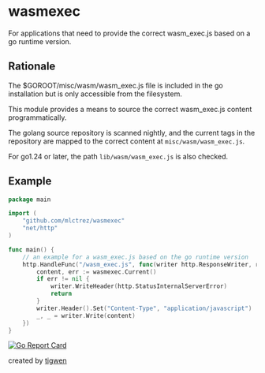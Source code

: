 # wasmexec

For applications that need to provide the correct wasm_exec.js based on a go runtime version.

## Rationale

The $GOROOT/misc/wasm/wasm_exec.js file is included in the go installation but is only accessible from the filesystem.

This module provides a means to source the correct wasm_exec.js content programmatically.

The golang source repository is scanned nightly, and the current tags in the repository are mapped to the correct
content at `misc/wasm/wasm_exec.js`.

For go1.24 or later, the path `lib/wasm/wasm_exec.js` is also checked.

## Example

```go
package main

import (
	"github.com/mlctrez/wasmexec"
	"net/http"
)

func main() {
	// an example for a wasm_exec.js based on the go runtime version
	http.HandleFunc("/wasm_exec.js", func(writer http.ResponseWriter, request *http.Request) {
		content, err := wasmexec.Current()
		if err != nil {
			writer.WriteHeader(http.StatusInternalServerError)
			return
		}
		writer.Header().Set("Content-Type", "application/javascript")
		_, _ = writer.Write(content)
	})
}

```

[![Go Report Card](https://goreportcard.com/badge/github.com/mlctrez/wasmexec)](https://goreportcard.com/report/github.com/mlctrez/wasmexec)

created by [tigwen](https://github.com/mlctrez/tigwen)
